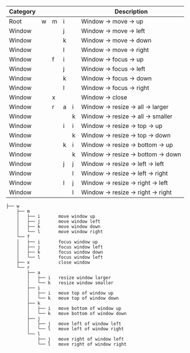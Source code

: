 | Category |     |     |     |     | Description                        |
| -------- | --- | --- | --- | --- | ---------------------------------- |
| Root     | w   | m   | i   |     | Window -> move -> up               |
| Window   |     |     | j   |     | Window -> move -> left             |
| Window   |     |     | k   |     | Window -> move -> down             |
| Window   |     |     | l   |     | Window -> move -> right            |
| Window   |     | f   | i   |     | Window -> focus -> up              |
| Window   |     |     | j   |     | Window -> focus -> left            |
| Window   |     |     | k   |     | Window -> focus -> down            |
| Window   |     |     | l   |     | Window -> focus -> right           |
| Window   |     | x   |     |     | Window -> close                    |
| Window   |     | r   | a   | i   | Window -> resize -> all -> larger  |
| Window   |     |     |     | k   | Window -> resize -> all -> smaller |
| Window   |     |     | i   | i   | Window -> resize -> top -> up      |
| Window   |     |     |     | k   | Window -> resize -> top -> down    |
| Window   |     |     | k   | i   | Window -> resize -> bottom -> up   |
| Window   |     |     |     | k   | Window -> resize -> bottom -> down |
| Window   |     |     | j   | j   | Window -> resize -> left -> left   |
| Window   |     |     |     | l   | Window -> resize -> left -> right  |
| Window   |     |     | l   | j   | Window -> resize -> right -> left  |
| Window   |     |     |     | l   | Window -> resize -> right -> right |

```
├── w
    ├── m
    │   ├── i       move window up
    │   ├── j       move window left
    │   ├── k       move window down
    │   └── l       move window right
    └── f
    │   ├── i       focus window up
    │   ├── j       focus window left
    │   ├── k       focus window down
    │   └── l       focus window left
    ├── x           close window
    └── r
        ├── a
        │   ├── i   resize window larger
        │   └── k   resize window smaller
        ├── i
        │   ├── i   move top of window up
        │   └── k   move top of window down
        ├── k
        │   ├── i   move bottom of window up
        │   └── k   move bottom of window down
        ├── j
        │   ├── j   move left of window left
        │   └── l   move left of window right
        └── l
            ├── j   move right of window left
            └── l   move right of window right

```
